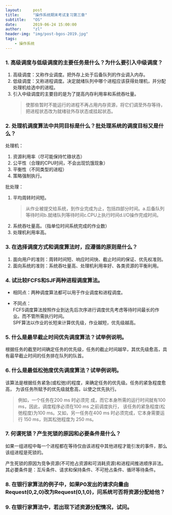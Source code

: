 ```yaml
---
layout:     post
title:      "操作系统期末考试复习第三章"
subtitle:   "OS"
date:       2019-06-24 15:00:00
author:     "zl"
header-img: "img/post-bgos-2019.jpg"
tags:
    - 操作系统
---
```


### 1. 高级调度与低级调度的主要任务是什么？为什么要引入中级调度？
1. 高级调度：又称作业调度。把外存上处于后备队列的作业调入内存。
2. 低级调度：又称进程调度。决定就绪队列中哪个进程应该获得处理机，并分配处理机给选中的进程。
3. 引入中级调度的主要目的是为了提高内存利用率和系统吞吐量。  
   > 使那些暂时不能运行的进程不再占用内存资源，将它们调至外存等待，把进程状态改为就绪驻外存状态或挂起状态。


### 2. 处理机调度算法中共同目标是什么？批处理系统的调度目标又是什么？
处理机：
1. 资源利用率（尽可能保持忙碌状态）     
2. 公平性（合理的CPU时间，不会出现饥饿现象）
3. 平衡性（不同类型的进程）
4. 策略强制执行。   
   
批处理：
1. 平均周转时间短。
   > 从作业被提交给系统，到作业完成为止，包括四部分时间。a.后备队列等待时间b.就绪队列等待时间c.CPU上执行时间d.I/O操作完成时间。
2. 系统吞吐量高。（指单位时间系统完成的作业数）
3. 处理机利用率高。
### 3. 在选择调度方式和调度算法时，应遵循的原则是什么？
1. 面向用户的准则：周转时间短、响应时间快、截止时间的保证、优先权准则。
2. 面向系统的准则：系统吞吐量高、处理机利用率好、各类资源的平衡利用。

### 4. 试比较FCFS和SJF两种进程调度算法。

* 相同点：两种调度算法都可以用于作业调度和进程调度。

* 不同点：  
FCFS调度算法按照作业到达先后次序进行调度优先考虑等待时间最长的作业。而不管所需执行时间。    
SPF算法以作业的长短来计算优先级，作业越短，优先级越高。

### 5. 什么是最早截止时间优先调度算法？试举例说明。
根据任务的截至时间确定任务的优先级，任务的截止时间越早，其优先级愈高，具有最早截止时间的任务排在队列的队首。

### 6. 什么是最低松弛度优先调度算法？试举例说明。

该算法是根据任务紧急(或松弛)的程度，来确定任务的优先级。任务的紧急程度愈高， 为该任务所赋予的优先级就愈高，以使之优先执行。
> 例如，一个任务在200 ms 时必须完 成，而它本身所需的运行时间就有100 ms，因此，调度程序必须在100 ms 之前调度执行， 该任务的紧急程度(松弛程度)为100 ms。又如，另一任务在400 ms 时必须完成，它本身需要运行 150 ms，则其松弛程度为 250 ms。


### 7. 何谓死锁？产生死锁的原因和必要条件是什么？
如果一组进程中每一个进程都在等待仅由该进程中其他进程才能引发的事件，那么该组进程是死锁的。

产生死锁的原因为竞争资源(不可抢占资源和可消耗资源)和进程间推进顺序非法。    
其必要条件是：互斥条件、请求和保持条件、不可抢占条件、循环等待条件。
 

### 8. 在银行家算法的例子中，如果P0发出的请求向量由Request(0,2,0)改为Request(0,1,0)，问系统可否将资源分配给他？
### 9.  在银行家算法中，若出现下述资源分配情况，试问。